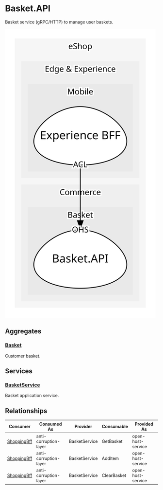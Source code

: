 

# Basket.API
Basket service (gRPC/HTTP) to manage user baskets.

![contextmap](./contextmap.svg)

## Aggregates

### [Basket](aggregates/basket/index.md)
Customer basket.


	
## Services

### [BasketService](services/basket_service/index.md)
Basket application service.



## Relationships
| Consumer | Consumed As | Provider | Consumable | Provided As |
| --- | --- | --- | --- | --- |
| [ShoppingBff](../../../../../edge_&_experience/subdomains/mobile/boundedcontexts/experience_bff/services/shopping_bff/index.md) | anti-corruption-layer | BasketService | GetBasket | open-host-service |
| [ShoppingBff](../../../../../edge_&_experience/subdomains/mobile/boundedcontexts/experience_bff/services/shopping_bff/index.md) | anti-corruption-layer | BasketService | AddItem | open-host-service |
| [ShoppingBff](../../../../../edge_&_experience/subdomains/mobile/boundedcontexts/experience_bff/services/shopping_bff/index.md) | anti-corruption-layer | BasketService | ClearBasket | open-host-service |


